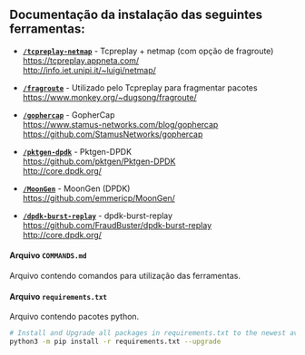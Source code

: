 ## Documentação da instalação das seguintes ferramentas:

- **[`/tcpreplay-netmap`](tcpreplay-netmap)** - Tcpreplay + netmap (com opção de fragroute)  
https://tcpreplay.appneta.com/  
http://info.iet.unipi.it/~luigi/netmap/  

- **[`/fragroute`](fragroute)** - Utilizado pelo Tcpreplay para fragmentar pacotes  
https://www.monkey.org/~dugsong/fragroute/

- **[`/gophercap`](gophercap)** - GopherCap  
https://www.stamus-networks.com/blog/gophercap  
https://github.com/StamusNetworks/gophercap

- **[`/pktgen-dpdk`](pktgen-dpdk)** - Pktgen-DPDK  
https://github.com/pktgen/Pktgen-DPDK  
http://core.dpdk.org/  

- **[`/MoonGen`](MoonGen)** - MoonGen (DPDK)  
https://github.com/emmericp/MoonGen/

- **[`/dpdk-burst-replay`](dpdk-burst-replay)** - dpdk-burst-replay  
https://github.com/FraudBuster/dpdk-burst-replay  
http://core.dpdk.org/  

#### Arquivo `COMMANDS.md`
Arquivo contendo comandos para utilização das ferramentas.

#### Arquivo `requirements.txt` 
Arquivo contendo pacotes python.

```bash
# Install and Upgrade all packages in requirements.txt to the newest available version. 
python3 -m pip install -r requirements.txt --upgrade
```
